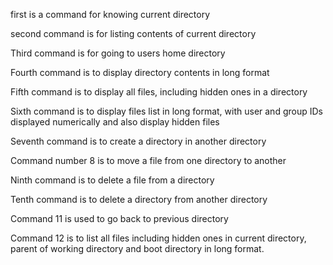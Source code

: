 first is a command for knowing current directory

second command is for listing contents of current directory

Third command is for going to users home directory

Fourth command is to display directory contents in long format

Fifth command is to display all files, including hidden ones in a directory

Sixth command is to display files list in long format, with user and group IDs displayed numerically and also display hidden files

Seventh command is to create a directory in another directory

Command number 8 is to move a file from one directory to another

Ninth command is to delete a file from a directory

Tenth command is to delete a directory from another directory

Command 11 is used to go back to previous directory

Command 12 is to list all files including hidden ones in current
directory, parent of working directory and boot directory in long format. 

